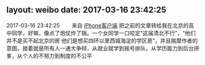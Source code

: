 layout: weibo
date: 2017-03-16 23:42:25
---
<meta name="referrer" content="no-referrer" />

2017-03-16 23:42:25  &nbsp;&nbsp;&nbsp;&nbsp;&nbsp;&nbsp; 来自 <a href="http://app.weibo.com/t/feed/9ksdit" rel="nofollow">iPhone客户端</a>
把之前的文章转给我在北京的高中同学，好嘛，像点了炮仗炸了锅。一个女同学一口咬定“这届清北不行”，“他们并不是买不起北京的房 他们是想买四环以里西城海淀的学区房”，并且揣摩作者的意图，接着就是所有人一通大争辩，从就业就学到摇号排队，从学历能力到后台拼爹，从个人的不努力到制度的不公平 ​​​

